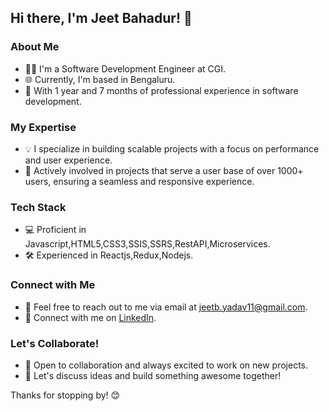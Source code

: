 ## Hi there, I'm Jeet Bahadur! 👋

### About Me
- 👨‍💻 I'm a Software Development Engineer at CGI.
- 🌐 Currently, I'm based in Bengaluru.
- 📅 With 1 year and 7 months of professional experience in software development.

### My Expertise
- 💡 I specialize in building scalable projects with a focus on performance and user experience.
- 🚀 Actively involved in projects that serve a user base of over 1000+ users, ensuring a seamless and responsive experience.

### Tech Stack
- 💻 Proficient in Javascript,HTML5,CSS3,SSIS,SSRS,RestAPI,Microservices.
- 🛠️ Experienced in Reactjs,Redux,Nodejs.

### Connect with Me
- 📧 Feel free to reach out to me via email at jeetb.yadav11@gmail.com.
- 🔗 Connect with me on [LinkedIn]([https://www.linkedin.com/in/jeetbahadur/](https://www.linkedin.com/in/jeet-y-41a073175/)).

### Let's Collaborate!
- 🤝 Open to collaboration and always excited to work on new projects.
- 💬 Let's discuss ideas and build something awesome together!

Thanks for stopping by! 😊


